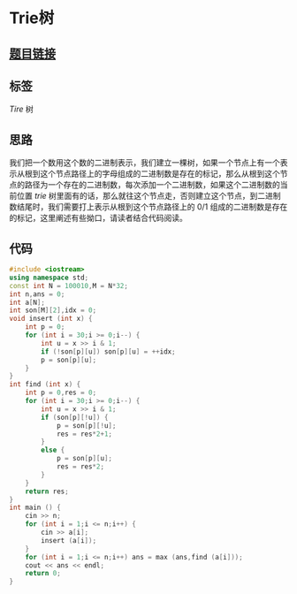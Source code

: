 # Trie树
## [题目链接](https://www.acwing.com/problem/content/145/)
## 标签
$Tire$ 树
## 思路
我们把一个数用这个数的二进制表示，我们建立一棵树，如果一个节点上有一个表示从根到这个节点路径上的字母组成的二进制数是存在的标记，那么从根到这个节点的路径为一个存在的二进制数，每次添加一个二进制数，如果这个二进制数的当前位置 $trie$ 树里面有的话，那么就往这个节点走，否则建立这个节点，到二进制数结尾时，我们需要打上表示从根到这个节点路径上的 $0/1$ 组成的二进制数是存在的标记，这里阐述有些拗口，请读者结合代码阅读。
## 代码
```cpp
#include <iostream>
using namespace std;
const int N = 100010,M = N*32;
int n,ans = 0;
int a[N];
int son[M][2],idx = 0;
void insert (int x) {
    int p = 0;
    for (int i = 30;i >= 0;i--) {
        int u = x >> i & 1;
        if (!son[p][u]) son[p][u] = ++idx;
        p = son[p][u];
    }
}
int find (int x) {
    int p = 0,res = 0;
    for (int i = 30;i >= 0;i--) {
        int u = x >> i & 1;
        if (son[p][!u]) {
            p = son[p][!u];
            res = res*2+1;
        }
        else {
            p = son[p][u];
            res = res*2;
        }
    }
    return res;
}
int main () {
    cin >> n;
    for (int i = 1;i <= n;i++) {
        cin >> a[i];
        insert (a[i]);
    }
    for (int i = 1;i <= n;i++) ans = max (ans,find (a[i]));
    cout << ans << endl;
    return 0;
}
```